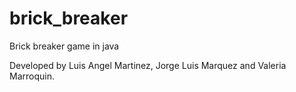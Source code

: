 # brick_breaker
Brick breaker game in java

Developed by Luis Angel Martinez, Jorge Luis Marquez and Valeria Marroquin. 
